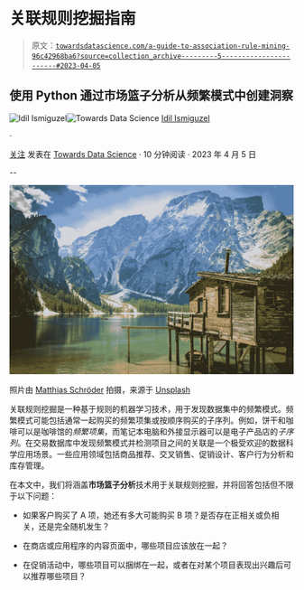 # 关联规则挖掘指南

> 原文：[`towardsdatascience.com/a-guide-to-association-rule-mining-96c42968ba6?source=collection_archive---------5-----------------------#2023-04-05`](https://towardsdatascience.com/a-guide-to-association-rule-mining-96c42968ba6?source=collection_archive---------5-----------------------#2023-04-05)

## 使用 Python 通过市场篮子分析从频繁模式中创建洞察

[](https://idilismiguzel.medium.com/?source=post_page-----96c42968ba6--------------------------------)![Idil Ismiguzel](https://idilismiguzel.medium.com/?source=post_page-----96c42968ba6--------------------------------)[](https://towardsdatascience.com/?source=post_page-----96c42968ba6--------------------------------)![Towards Data Science](https://towardsdatascience.com/?source=post_page-----96c42968ba6--------------------------------) [Idil Ismiguzel](https://idilismiguzel.medium.com/?source=post_page-----96c42968ba6--------------------------------)

·

[关注](https://medium.com/m/signin?actionUrl=https%3A%2F%2Fmedium.com%2F_%2Fsubscribe%2Fuser%2F6d965c736f2&operation=register&redirect=https%3A%2F%2Ftowardsdatascience.com%2Fa-guide-to-association-rule-mining-96c42968ba6&user=Idil+Ismiguzel&userId=6d965c736f2&source=post_page-6d965c736f2----96c42968ba6---------------------post_header-----------) 发表在 [Towards Data Science](https://towardsdatascience.com/?source=post_page-----96c42968ba6--------------------------------) · 10 分钟阅读 · 2023 年 4 月 5 日[](https://medium.com/m/signin?actionUrl=https%3A%2F%2Fmedium.com%2F_%2Fvote%2Ftowards-data-science%2F96c42968ba6&operation=register&redirect=https%3A%2F%2Ftowardsdatascience.com%2Fa-guide-to-association-rule-mining-96c42968ba6&user=Idil+Ismiguzel&userId=6d965c736f2&source=-----96c42968ba6---------------------clap_footer-----------)

--

[](https://medium.com/m/signin?actionUrl=https%3A%2F%2Fmedium.com%2F_%2Fbookmark%2Fp%2F96c42968ba6&operation=register&redirect=https%3A%2F%2Ftowardsdatascience.com%2Fa-guide-to-association-rule-mining-96c42968ba6&source=-----96c42968ba6---------------------bookmark_footer-----------)![](img/c4deb918ffc351de2f6044aa03c1a954.png)

照片由 [Matthias Schröder](https://unsplash.com/@trancepole?utm_source=medium&utm_medium=referral) 拍摄，来源于 [Unsplash](https://unsplash.com/?utm_source=medium&utm_medium=referral)

关联规则挖掘是一种基于规则的机器学习技术，用于发现数据集中的频繁模式。频繁模式可能包括通常一起购买的频繁项集或按顺序购买的子序列。例如，饼干和咖啡可以是咖啡馆的*频繁项集*，而笔记本电脑和外接显示器可以是电子产品店的*子序列*。在交易数据库中发现频繁模式并检测项目之间的关联是一个极受欢迎的数据科学应用场景。一些应用领域包括商品推荐、交叉销售、促销设计、客户行为分析和库存管理。

在本文中，我们将涵盖**市场篮子分析**技术用于关联规则挖掘，并将回答包括但不限于以下问题：

+   如果客户购买了 A 项，她还有多大可能购买 B 项？是否存在正相关或负相关，还是完全随机发生？

+   在商店或应用程序的内容页面中，哪些项目应该放在一起？

+   在促销活动中，哪些项目可以捆绑在一起，或者在对某个项目表现出兴趣后可以推荐哪些项目？
